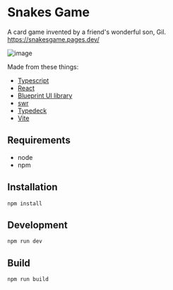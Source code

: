 # Snakes Game

A card game invented by a friend's wonderful son, Gil.
https://snakesgame.pages.dev/

![image](https://user-images.githubusercontent.com/22406673/139179533-3c257747-5804-48cd-bf8c-033978ea38c4.png)

Made from these things:
- [Typescript](https://www.typescriptlang.org/)
- [React](https://reactjs.org/)
- [Blueprint UI library](https://blueprintjs.com/)
- [swr](https://swr.vercel.app/)
- [Typedeck](https://github.com/mitch-b/typedeck)
- [Vite](https://vitejs.dev/)


## Requirements
- node
- npm

## Installation
```
npm install
```

## Development
```
npm run dev
```

## Build
```
npm run build
```

